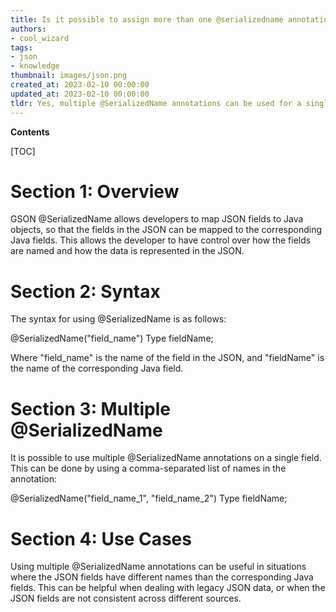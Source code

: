 ```yaml
---
title: Is it possible to assign more than one @serializedname annotation to a single field?
authors:
- cool_wizard
tags:
- json
- knowledge
thumbnail: images/json.png
created_at: 2023-02-10 00:00:00
updated_at: 2023-02-10 00:00:00
tldr: Yes, multiple @SerializedName annotations can be used for a single field in a JSON object.
---
```


**Contents**

[TOC]

# Section 1: Overview

GSON @SerializedName allows developers to map JSON fields to Java objects, so that the fields in the JSON can be mapped to the corresponding Java fields. This allows the developer to have control over how the fields are named and how the data is represented in the JSON.

# Section 2: Syntax

The syntax for using @SerializedName is as follows:

@SerializedName("field_name")
Type fieldName;

Where "field_name" is the name of the field in the JSON, and "fieldName" is the name of the corresponding Java field.

# Section 3: Multiple @SerializedName

It is possible to use multiple @SerializedName annotations on a single field. This can be done by using a comma-separated list of names in the annotation:

@SerializedName("field_name_1", "field_name_2")
Type fieldName;

# Section 4: Use Cases

Using multiple @SerializedName annotations can be useful in situations where the JSON fields have different names than the corresponding Java fields. This can be helpful when dealing with legacy JSON data, or when the JSON fields are not consistent across different sources.
